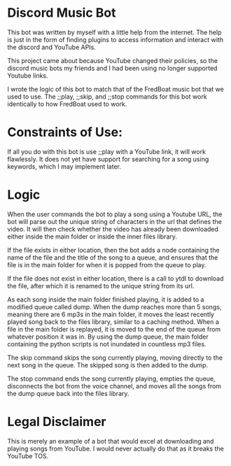 # Discord Music Bot

This bot was written by myself with a little help from the internet. The help is just in the form of finding plugins to access information and interact with the discord and YouTube APIs.

This project came about because YouTube changed their policies, so the discord music bots my friends and I had been using no longer supported Youtube links.

I wrote the logic of this bot to match that of the FredBoat music bot that we used to use. The ;;play, ;;skip, and ;;stop commands for this bot work identically to how FredBoat used to work. 

# Constraints of Use:
If all you do with this bot is use ;;play with a YouTube link, it will work flawlessly. It does not yet have support for searching for a song using keywords, which I may implement later. 

# Logic
When the user commands the bot to play a song using a Youtube URL, the bot will parse out the unique string of characters in the url that defines the video. It will then check whether the video has already been downloaded either inside the main folder or inside the inner files library.

If the file exists in either location, then the bot adds a node containing the name of the file and the title of the song to a queue, and ensures that the file is in the main folder for when it is popped from the queue to play.

If the file does not exist in either location, there is a call to ytdl to download the file, after which it is renamed to the unique string from its url. 

As each song inside the main folder finished playing, it is added to a modified queue called dump. When the dump reaches more than 5 songs, meaning there are 6 mp3s in the main folder, it moves the least recently played song back to the files library, similar to a caching method. When a file in the main folder is replayed, it is moved to the end of the queue from whatever position it was in. By using the dump queue, the main folder containing the python scripts is not inundated in countless mp3 files. 

The skip command skips the song currently playing, moving directly to the next song in the queue. The skipped song is then added to the dump.

The stop command ends the song currently playing, empties the queue, disconnects the bot from the voice channel, and moves all the songs from the dump queue back into the files library.


# Legal Disclaimer
This is merely an example of a bot that would excel at downloading and playing songs from YouTube. I would never actually do that as it breaks the YouTube TOS.

